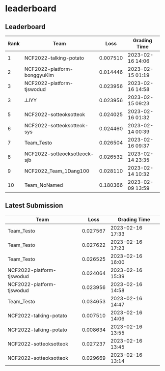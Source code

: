
# leaderboard
## Leaderboard
|Rank|Team|Loss|Grading Time|
|----|----|----|------------|
|1|NCF2022-talking-potato|0.007510|2023-02-16 14:06|
|2|NCF2022-platform-bonggyuKim|0.014446|2023-02-15 01:19|
|3|NCF2022-platform-tjswodud|0.023956|2023-02-16 14:58|
|3|JJYY|0.023956|2023-02-15 09:23|
|5|NCF2022-sotteoksotteok|0.024025|2023-02-16 01:32|
|6|NCF2022-sotteoksotteok-sys|0.024460|2023-02-14 00:39|
|7|Team_Testo|0.026504|2023-02-16 09:37|
|8|NCF2022-sotteocksotteock-sjb|0.026532|2023-02-14 23:35|
|9|NCF2022_Team_1Dang100|0.028110|2023-02-14 10:32|
|10|Team_NoNamed|0.180366|2023-02-09 13:59|

## Latest Submission
|Team|Loss|Grading Time|
|----|----|------------|
|Team_Testo|0.027567|2023-02-16 17:33|
|Team_Testo|0.027622|2023-02-16 17:23|
|Team_Testo|0.026525|2023-02-16 16:00|
|NCF2022-platform-tjswodud|0.024064|2023-02-16 15:39|
|NCF2022-platform-tjswodud|0.023956|2023-02-16 14:58|
|Team_Testo|0.034653|2023-02-16 14:47|
|NCF2022-talking-potato|0.007510|2023-02-16 14:06|
|NCF2022-talking-potato|0.008634|2023-02-16 13:55|
|NCF2022-sotteoksotteok|0.027237|2023-02-16 13:45|
|NCF2022-sotteoksotteok|0.029669|2023-02-16 13:14|
